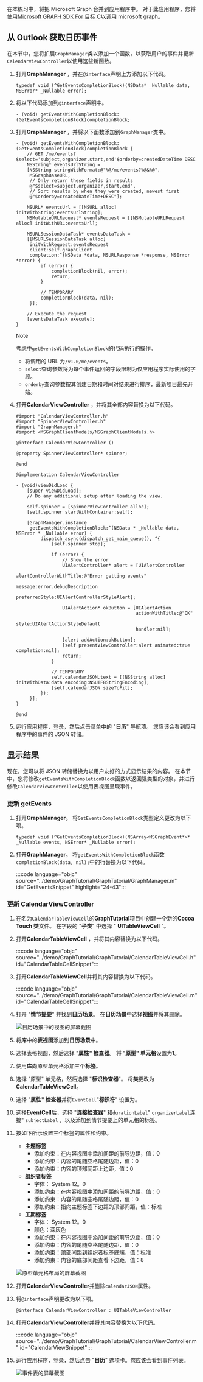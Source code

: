 <!-- markdownlint-disable MD002 MD041 -->

在本练习中，将把 Microsoft Graph 合并到应用程序中。 对于此应用程序，您将使用[Microsoft GRAPH SDK For 目标 C](https://github.com/microsoftgraph/msgraph-sdk-objc)以调用 microsoft graph。

## <a name="get-calendar-events-from-outlook"></a>从 Outlook 获取日历事件

在本节中，您将扩展`GraphManager`类以添加一个函数，以获取用户的事件并更新`CalendarViewController`以使用这些新函数。

1. 打开**GraphManager** ，并在`@interface`声明上方添加以下代码。

    ```objc
    typedef void (^GetEventsCompletionBlock)(NSData* _Nullable data, NSError* _Nullable error);
    ```

1. 将以下代码添加到`@interface`声明中。

    ```objc
    - (void) getEventsWithCompletionBlock: (GetEventsCompletionBlock)completionBlock;
    ```

1. 打开**GraphManager** ，并将以下函数添加到`GraphManager`类中。

    ```objc
    - (void) getEventsWithCompletionBlock:(GetEventsCompletionBlock)completionBlock {
        // GET /me/events?$select='subject,organizer,start,end'$orderby=createdDateTime DESC
        NSString* eventsUrlString =
        [NSString stringWithFormat:@"%@/me/events?%@&%@",
         MSGraphBaseURL,
         // Only return these fields in results
         @"$select=subject,organizer,start,end",
         // Sort results by when they were created, newest first
         @"$orderby=createdDateTime+DESC"];

        NSURL* eventsUrl = [[NSURL alloc] initWithString:eventsUrlString];
        NSMutableURLRequest* eventsRequest = [[NSMutableURLRequest alloc] initWithURL:eventsUrl];

        MSURLSessionDataTask* eventsDataTask =
        [[MSURLSessionDataTask alloc]
         initWithRequest:eventsRequest
         client:self.graphClient
         completion:^(NSData *data, NSURLResponse *response, NSError *error) {
             if (error) {
                 completionBlock(nil, error);
                 return;
             }

             // TEMPORARY
             completionBlock(data, nil);
         }];

        // Execute the request
        [eventsDataTask execute];
    }
    ```

    > [!NOTE]
    > 考虑中`getEventsWithCompletionBlock`的代码执行的操作。
    >
    > - 将调用的 URL 为`/v1.0/me/events`。
    > - `select`查询参数将为每个事件返回的字段限制为仅应用程序实际使用的字段。
    > - `orderby`查询参数按其创建日期和时间对结果进行排序，最新项目最先开始。

1. 打开**CalendarViewController** ，并将其全部内容替换为以下代码。

    ```objc
    #import "CalendarViewController.h"
    #import "SpinnerViewController.h"
    #import "GraphManager.h"
    #import <MSGraphClientModels/MSGraphClientModels.h>

    @interface CalendarViewController ()

    @property SpinnerViewController* spinner;

    @end

    @implementation CalendarViewController

    - (void)viewDidLoad {
        [super viewDidLoad];
        // Do any additional setup after loading the view.

        self.spinner = [SpinnerViewController alloc];
        [self.spinner startWithContainer:self];

        [GraphManager.instance
         getEventsWithCompletionBlock:^(NSData * _Nullable data, NSError * _Nullable error) {
             dispatch_async(dispatch_get_main_queue(), ^{
                 [self.spinner stop];

                 if (error) {
                     // Show the error
                     UIAlertController* alert = [UIAlertController
                                                 alertControllerWithTitle:@"Error getting events"
                                                 message:error.debugDescription
                                                 preferredStyle:UIAlertControllerStyleAlert];

                     UIAlertAction* okButton = [UIAlertAction
                                                actionWithTitle:@"OK"
                                                style:UIAlertActionStyleDefault
                                                handler:nil];

                     [alert addAction:okButton];
                     [self presentViewController:alert animated:true completion:nil];
                     return;
                 }

                 // TEMPORARY
                 self.calendarJSON.text = [[NSString alloc] initWithData:data encoding:NSUTF8StringEncoding];
                 [self.calendarJSON sizeToFit];
             });
         }];
    }

    @end
    ```

1. 运行应用程序，登录，然后点击菜单中的 "**日历**" 导航项。 您应该会看到应用程序中的事件的 JSON 转储。

## <a name="display-the-results"></a>显示结果

现在，您可以将 JSON 转储替换为以用户友好的方式显示结果的内容。 在本节中，您将修改`getEventsWithCompletionBlock`函数以返回强类型的对象，并进行修改`CalendarViewController`以使用表视图呈现事件。

### <a name="update-getevents"></a>更新 getEvents

1. 打开**GraphManager**。 将`GetEventsCompletionBlock`类型定义更改为以下项。

    ```objc
    typedef void (^GetEventsCompletionBlock)(NSArray<MSGraphEvent*>* _Nullable events, NSError* _Nullable error);
    ```

1. 打开**GraphManager**。 将`getEventsWithCompletionBlock`函数`completionBlock(data, nil);`中的行替换为以下代码。

    :::code language="objc" source="../demo/GraphTutorial/GraphTutorial/GraphManager.m" id="GetEventsSnippet" highlight="24-43":::

### <a name="update-calendarviewcontroller"></a>更新 CalendarViewController

1. 在名为`CalendarTableViewCell`的**GraphTutorial**项目中创建一个新的**Cocoa Touch 类**文件。 在字段的 "**子类**" 中选择 " **UITableViewCell** "。
1. 打开**CalendarTableViewCell** ，并将其内容替换为以下代码。

    :::code language="objc" source="../demo/GraphTutorial/GraphTutorial/CalendarTableViewCell.h" id="CalendarTableCellSnippet":::

1. 打开**CalendarTableViewCell**并将其内容替换为以下代码。

    :::code language="objc" source="../demo/GraphTutorial/GraphTutorial/CalendarTableViewCell.m" id="CalendarTableCellSnippet":::

1. 打开 "**情节提要**" 并找到**日历场景**。 在**日历场景**中选择**视图**并将其删除。

    ![日历场景中的视图的屏幕截图](./images/view-in-calendar-scene.png)

1. 将**库**中的**表视图**添加到**日历场景**中。
1. 选择表格视图，然后选择 "**属性" 检查器**。 将 "**原型" 单元格**设置为**1**。
1. 使用**库**向原型单元格添加三个**标签**。
1. 选择 "原型" 单元格，然后选择 "**标识检查器**"。 将**类**更改为**CalendarTableViewCell**。
1. 选择 "**属性" 检查器**并将`EventCell`"**标识符**" 设置为。
1. 选择**EventCell**后，选择 "**连接检查器**" 和`durationLabel`" `organizerLabel`连接" `subjectLabel` ，以及添加到情节提要上的单元格的标签。
1. 按如下所示设置三个标签的属性和约束。

    - **主题标签**
        - 添加约束：在内容视图中添加间距的前导边距，值：0
        - 添加约束：内容的尾随空格尾随边距，值：0
        - 添加约束：内容的顶部间距上边距，值：0
    - **组织者标签**
        - 字体： System 12。0
        - 添加约束：在内容视图中添加间距的前导边距，值：0
        - 添加约束：内容的尾随空格尾随边距，值：0
        - 添加约束：指向主题标签下边距的顶部间距，值：标准
    - **工期标签**
        - 字体： System 12。0
        - 颜色：深灰色
        - 添加约束：在内容视图中添加间距的前导边距，值：0
        - 添加约束：内容的尾随空格尾随边距，值：0
        - 添加约束：顶部间距到组织者标签底端，值：标准
        - 添加约束：内容的底部间距查看下边距，值：8

    ![原型单元格布局的屏幕截图](./images/prototype-cell-layout.png)

1. 打开**CalendarViewController**并删除`calendarJSON`属性。
1. 将`@interface`声明更改为以下项。

    ```objc
    @interface CalendarViewController : UITableViewController
    ```

1. 打开**CalendarViewController**并将其内容替换为以下代码。

    :::code language="objc" source="../demo/GraphTutorial/GraphTutorial/CalendarViewController.m" id="CalendarViewSnippet":::

1. 运行应用程序，登录，然后点击 "**日历**" 选项卡。您应该会看到事件列表。

    ![事件表的屏幕截图](./images/calendar-list.png)
